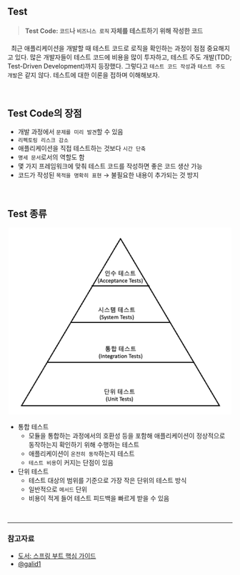 ## Test

> #### Test Code: `코드`나 `비즈니스 로직` 자체를 테스트하기 위해 작성한 코드

&nbsp; 최근 애플리케이션을 개발할 때 테스트 코드로 로직을 확인하는 과정이 점점 중요해지고 있다. 많은 개발자들이 테스트 코드에 비용을 많이 투자하고, 테스트 주도 개발(TDD; Test-Driven Development)까지 등장했다. 그렇다고 `테스트 코드 작성`과 `테스트 주도 개발`은 같지 않다. 테스트에 대한 이론을 접하며 이해해보자.

<br>

## Test Code의 장점

- 개발 과정에서 `문제를 미리 발견`할 수 있음
- `리펙토링 리스크 감소`
- 애플리케이션을 직접 테스트하는 것보다 `시간 단축`
- `명세 문서`로서의 역할도 함
- 몇 가지 프레임워크에 맞춰 테스트 코드를 작성하면 좋은 코드 생산 가능
- 코드가 작성된 `목적을 명확히 표현` → 불필요한 내용이 추가되는 것 방지

<br>

## Test 종류

<p align=center>
    <img src='../../resources/programming/Test/test.png' width=500>
</p>

- 통합 테스트
  - 모듈을 통합하는 과정에서의 호환성 등을 포함해 애플리케이션이 정상적으로 동작하는지 확인하기 위해 수행하는 테스트
  - 애플리케이션이 `온전히 동작`하는지 테스트
  - `테스트 비용`이 커지는 단점이 있음
- 단위 테스트
  - 테스트 대상의 범위를 기준으로 가장 작은 단위의 테스트 방식
  - 일반적으로 `메서드` 단위
  - 비용이 적게 들어 테스트 피드백을 빠르게 받을 수 있음

<br>

---

### 참고자료

- [도서: 스프링 부트 핵심 가이드](http://www.yes24.com/Product/Goods/110142898?pid=123487&cosemkid=go16558717080451377&gclid=CjwKCAiAvK2bBhB8EiwAZUbP1BUHUQwvsBmN-wOJqiKajet4ToYFinzdksHTDYInTthVj2HEIwn0MhoC4voQAvD_BwE)
- [@galid1](https://galid1.tistory.com/783)
